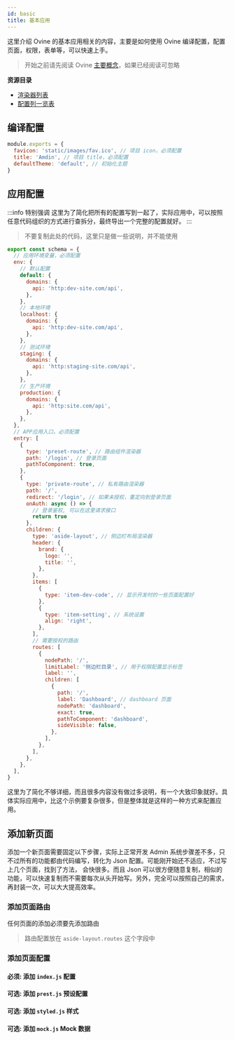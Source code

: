 ```yaml
---
id: basic
title: 基本应用
---
```


这里介绍 Ovine 的基本应用相关的内容，主要是如何使用 Ovine 编译配置，配置页面，权限，表单等，可以快速上手。

> 开始之前请先阅读 Ovine [主要概念](/org/docs/guides/concepts)，如果已经阅读可忽略

**资源目录**

- [渲染器列表](/org/docs/advance/renderers)
- [配置列一览表](/org/docs/advance/configurations)

## 编译配置

```js title="/ovine.config.js 编译配置"
module.exports = {
  favicon: 'static/images/fav.ico', // 项目 icon，必须配置
  title: 'Amdin', // 项目 title，必须配置
  defaultTheme: 'default', // 初始化主题
}
```

## 应用配置

:::info 特别强调
这里为了简化把所有的配置写到一起了，实际应用中，可以按照任意代码组织的方式进行查拆分，最终导出一个完整的配置就好。
:::

> 不要复制此处的代码，这里只是做一些说明，并不能使用

```js title="/src/app.auto.js Ovine应用配置"
export const schema = {
  // 应用环境变量，必须配置
  env: {
    // 默认配置
    default: {
      domains: {
        api: 'http:dev-site.com/api',
      },
    },
    // 本地环境
    localhost: {
      domains: {
        api: 'http:dev-site.com/api',
      },
    },
    // 测试环境
    staging: {
      domains: {
        api: 'http:staging-site.com/api',
      },
    },
    // 生产环境
    production: {
      domains: {
        api: 'http:site.com/api',
      },
    },
  },
  // APP应用入口，必须配置
  entry: [
    {
      type: 'preset-route', // 路由组件渲染器
      path: '/login', // 登录页面
      pathToComponent: true,
    },
    {
      type: 'private-route', // 私有路由渲染器
      path: '/',
      redirect: '/login', // 如果未授权，重定向到登录页面
      onAuth: async () => {
        // 登录鉴权, 可以在这里请求接口
        return true
      },
      children: {
        type: 'aside-layout', // 侧边栏布局渲染器
        header: {
          brand: {
            logo: '',
            title: '',
          },
        },
        items: [
          {
            type: 'item-dev-code', // 显示开发时的一些页面配置好
          },
          {
            type: 'item-setting', // 系统设置
            align: 'right',
          },
        ],
        // 需要授权的路由
        routes: [
          {
            nodePath: '/',
            limitLabel: '侧边栏目录', // 用于权限配置显示标签
            label: '',
            children: [
              {
                path: '/',
                label: 'Dashboard', // dashboard 页面
                nodePath: 'dashboard',
                exact: true,
                pathToComponent: 'dashboard',
                sideVisible: false,
              },
            ],
          },
        ],
      },
    },
  ],
}
```

这里为了简化不够详细，而且很多内容没有做过多说明，有一个大致印象就好。具体实际应用中，比这个示例要复杂很多，但是整体就是这样的一种方式来配置应用。

## 添加新页面

添加一个新页面需要固定以下步骤，实际上正常开发 Admin 系统步骤差不多，只不过所有的功能都由代码编写，转化为 Json 配置。可能刚开始还不适应，不过写上几个页面，找到了方法， 会快很多。而且 Json 可以很方便随意复制，相似的功能，可以快速复制而不需要每次从头开始写。另外，完全可以按照自己的需求，再封装一次，可以大大提高效率。

### 添加页面路由

任何页面的添加必须要先添加路由

> 路由配置放在 `aside-layout.routes` 这个字段中

### 添加页面配置

#### 必须: 添加 `index.js` 配置

#### 可选: 添加 `prest.js` 预设配置

#### 可选: 添加 `styled.js` 样式

#### 可选: 添加 `mock.js` Mock 数据
